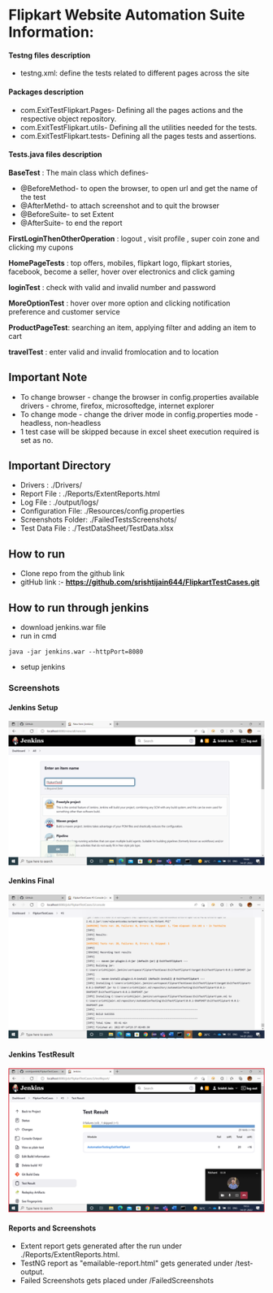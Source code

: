 # Flipkart Website Automation Suite Information:

#### Testng files description
* testng.xml: define the tests related to different pages across the site

#### Packages description
* com.ExitTestFlipkart.Pages- Defining all the pages actions and the respective object repository.
* com.ExitTestFlipkart.utils- Defining all the utilities needed for the tests.
* com.ExitTestFlipkart.tests- Defining all the pages tests and assertions.

#### Tests.java files description
**BaseTest** : The main class which defines-
* @BeforeMethod- to open the browser, to open url and get the name of the test
* @AfterMethd- to attach screenshot and to quit the browser
* @BeforeSuite- to set Extent
* @AfterSuite- to end the report

**FirstLoginThenOtherOperation** : logout , visit profile , super coin zone and clicking my cupons 
 
**HomePageTests** : top offers, mobiles, flipkart logo, flipkart stories, facebook, become a seller, hover over electronics and click gaming

**loginTest** : check with valid and invalid number and password

**MoreOptionTest** : hover over more option and clicking notification preference and customer service

**ProductPageTest**: searching an item, applying filter and adding an item to cart

**travelTest** : enter valid and invalid fromlocation and to location

## Important Note

- To change browser - change the browser in config.properties
 available drivers - chrome, firefox, microsoftedge, internet explorer
- To change mode - change the driver mode in config.properties
mode -  headless, non-headless
- 1 test case will be skipped because in excel sheet execution required is set as no.

## Important Directory

- Drivers : ./Drivers/
- Report File : ./Reports/ExtentReports.html
- Log File : ./output/logs/
- Configuration File: ./Resources/config.properties
- Screenshots Folder: ./FailedTestsScreenshots/
- Test Data File : ./TestDataSheet/TestData.xlsx

## How to run

- Clone repo from the github link
- gitHub link :- **https://github.com/srishtijain644/FlipkartTestCases.git**

## How to run through jenkins

- download jenkins.war file
- run in cmd 

```
java -jar jenkins.war --httpPort=8080
```

- setup jenkins

### Screenshots

#### Jenkins Setup 

![Jenkins Setup](./jenkinsPictures/setup.png)


#### Jenkins Final

![Jenkins Final](./jenkinsPictures/build.png)

#### Jenkins TestResult

![Jenkins Final](./jenkinsPictures/testResult.png)

#### Reports and Screenshots
* Extent report gets generated after the run under ./Reports/ExtentReports.html.
* TestNG report as "emailable-report.html" gets generated under /test-output.
* Failed Screenshots gets placed under /FailedScreenshots


